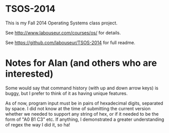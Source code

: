 TSOS-2014
=========

This is my Fall 2014 Operating Systems class project.

See http://www.labouseur.com/courses/os/ for details.

See https://github.com/labouseur/TSOS-2014 for full readme.


Notes for Alan (and others who are interested)
==============================================

Some would say that command history (with up and down arrow keys) is buggy,
but I prefer to think of it as having unique features.

As of now, program input must be in pairs of hexadecimal digits, separated by space.
I did not know at the time of submitting the current version whether we needed to support
any string of hex, or if it needed to be the form of "A0 B1 C3" etc. If anything, I demonstrated
a greater understanding of regex the way I did it, so ha!